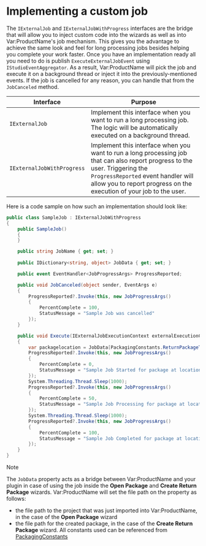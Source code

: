 # Implementing a custom job

The `IExternalJob` and `IExternalJobWithProgress` interfaces are the bridge that will allow you to inject custom code into the wizards as well as into Var:ProductName's job mechanism. This gives you the advantage to achieve the same look and feel for long processing jobs besides helping you complete your work faster. Once you have an implementation ready all you need to do is publish  `ExecuteExternalJobEvent` using `IStudioEventAggregator`. As a result, Var:ProductName will pick the job and execute it on a background thread or inject it into the previously-mentioned events. If the job is cancelled for any reason, you can handle that from the `JobCanceled` method.

| Interface        |  Purpose  |
| ------------- | -----|
| `IExternalJob`| Implement this interface when you want to run a long processing job. The logic will be automatically executed on a background thread.|
| `IExternalJobWithProgress` | Implement this interface when you want to run a long processing job that can also report progress to the user. Triggering the `ProgressReported` event handler will allow you to report progress on the execution of your job to the user. |

Here is a code sample on how such an implementation should look like:

```cs
public class SampleJob : IExternalJobWithProgress
{
    public SampleJob()
    {
    }

    public string JobName { get; set; }
    
    public IDictionary<string, object> JobData { get; set; }

    public event EventHandler<JobProgressArgs> ProgressReported;

    public void JobCanceled(object sender, EventArgs e)
    {
        ProgressReported?.Invoke(this, new JobProgressArgs()
        {
            PercentComplete = 100,
            StatusMessage = "Sample Job was cancelled"
        });           
    }

    public void Execute(IExternalJobExecutionContext externalExecutionContext)
    {
        var packagelocation = JobData[PackagingConstants.ReturnPackageTargetPackageFilePath] as string;
        ProgressReported?.Invoke(this, new JobProgressArgs()
        {
            PercentComplete = 0,
            StatusMessage = "Sample Job Started for package at location: " + packagelocation
        });
        System.Threading.Thread.Sleep(1000);
        ProgressReported?.Invoke(this, new JobProgressArgs()
        {
            PercentComplete = 50,
            StatusMessage = "Sample Job Processing for package at location: " + packagelocation
        });
        System.Threading.Thread.Sleep(1000);
        ProgressReported?.Invoke(this, new JobProgressArgs()
        {
            PercentComplete = 100,
            StatusMessage = "Sample Job Completed for package at location: " + packagelocation
        });
    }
}
```

> [!NOTE]
> The `JobData` property acts as a bridge between Var:ProductName and your plugin in case of using the job inside the **Open Package** and **Create Return Package** wizards. Var:ProductName will set the file path on the property as follows:
> - the file path to the project that was just imported into Var:ProductName, in the case of the **Open Package** wizard
> - the file path for the created package, in the case of the **Create Return Package** wizard.
> All constants used can be referenced from [PackagingConstants](../../api/integration/Sdl.TranslationStudioAutomation.IntegrationApi.Packaging.PackagingConstants.yml)
